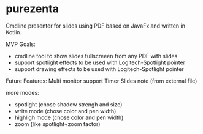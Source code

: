 # purezenta
Cmdline presenter for slides using PDF based on JavaFx and written in Kotlin.

MVP Goals: 
* cmdline tool to show slides fullscreeen from any PDF with slides
* support spotlight effects to be used with Logitech-Spotlight pointer
* support drawing effects to be used with Logitech-Spotlight pointer


Future Features:
Multi monitor support
Timer
Slides note (from external file)

more modes:
- spotlight (chose shadow strengh and size)
- write mode (chose color and pen width)
- highligh mode (chose color and pen width)
- zoom (like spotlight+zoom factor)



